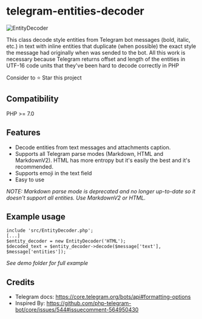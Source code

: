 # telegram-entities-decoder

![EntityDecoder](https://user-images.githubusercontent.com/68305127/164949030-622a200e-8c18-4480-b8e2-08476801bb90.PNG)

This class decode style entities from Telegram bot messages (bold, italic, etc.) in text with inline entities that duplicate (when possible) the
exact style the message had originally when was sended to the bot.
All this work is necessary because Telegram returns offset and length of the entities in UTF-16 code units that they've been hard to decode correctly in PHP 

Consider to ⭐️ Star this project

## Compatibility
PHP >= 7.0

## Features
- Decode entities from text messages and attachments caption.
- Supports all Telegram parse modes (Markdown, HTML and MarkdownV2). HTML has more entropy but it's easily the best and it's recommended.
- Supports emoji in the text field
- Easy to use

_NOTE: Markdown parse mode is deprecated and no longer up-to-date so it doesn't support all entities. Use MarkdownV2 or HTML._

## Example usage
```
include 'src/EntityDecoder.php';
[...]
$entity_decoder = new EntityDecoder('HTML');
$decoded_text = $entity_decoder->decode($message['text'], $message['entities']);
```
_See demo folder for full example_

## Credits
- Telegram docs: https://core.telegram.org/bots/api#formatting-options
- Inspired By: https://github.com/php-telegram-bot/core/issues/544#issuecomment-564950430
